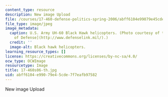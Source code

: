 ```yaml
---
content_type: resource
description: New image Upload
file: /courses/17-460-defense-politics-spring-2006/abff6104e99079e45cde7f7eafb97582_17-460s06-th.jpg
file_type: image/jpeg
image_metadata:
  caption: U.S. Army UH-60 Black Hawk helicopters. (Photo courtesy of the [U.S. Department
    of Defense](http://www.defenselink.mil/).)
  credit: ''
  image-alt: Black hawk helicopters.
learning_resource_types: []
license: https://creativecommons.org/licenses/by-nc-sa/4.0/
ocw_type: OCWImage
resourcetype: Image
title: 17-460s06-th.jpg
uid: abff6104-e990-79e4-5cde-7f7eafb97582
---
```

New image Upload